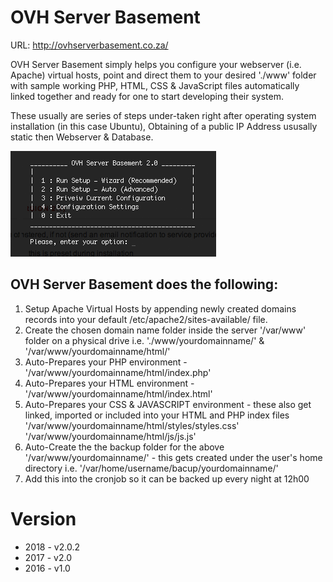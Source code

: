 OVH Server Basement
===================

URL: http://ovhserverbasement.co.za/

OVH Server Basement simply helps you configure your webserver (i.e. Apache) virtual hosts, point and direct them to your desired './www' folder with sample working PHP, HTML, CSS & JavaScript files automatically linked together and ready for one to start developing their system.

These usually are series of steps under-taken right after operating system installation (in this case Ubuntu), Obtaining of a public IP Address ususally static then Webserver & Database.

![My logo](v20-main-menu.png)

OVH Server Basement does the following:
--
1. Setup Apache Virtual Hosts by appending newly created domains records into your default /etc/apache2/sites-available/ file.
2. Create the chosen domain name folder inside the server '/var/www' folder on a physical drive
    i.e. './www/yourdomainname/' & '/var/www/yourdomainname/html/'
3. Auto-Prepares your PHP environment - '/var/www/yourdomainname/html/index.php'
4. Auto-Prepares your HTML environment - '/var/www/yourdomainname/html/index.html'
5. Auto-Prepares your CSS & JAVASCRIPT environment - these also get linked, imported or included into your HTML and PHP index files
    '/var/www/yourdomainname/html/styles/styles.css'
    '/var/www/yourdomainname/html/js/js.js'
6. Auto-Create the the backup folder for the above '/var/www/yourdomainname/' - this gets created under the user's home directory
    i.e. '/var/home/username/bacup/yourdomainname/'
7. Add this into the cronjob so it can be backed up every night at 12h00

Version
=======
- 2018 - v2.0.2
- 2017 - v2.0
- 2016 - v1.0

